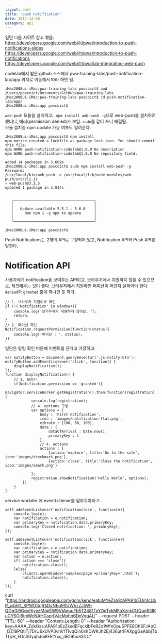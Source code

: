 ```yaml
---
layout: post
title: "push notification"
date: 2017-12-08
category: api
---
```


일단 다음 사이트 참고 했음.  
https://developers.google.com/web/ilt/pwa/introduction-to-push-notifications-slides  
https://developers.google.com/web/ilt/pwa/introduction-to-push-notifications  
https://developers.google.com/web/ilt/pwa/lab-integrating-web-push  

codelab에서 받은 github 소스에서 pwa-training-labs/push-notification-lab/app 위치로 이동해서 따라 하면 됨. 
```
iMac2008ui-iMac:pwa-training-labs poscoict$ pwd
/Users/poscoict/Documents/GitHub/pwa-training-labs
iMac2008ui-iMac:pwa-training-labs poscoict$ cd push-notification-lab/app/
iMac2008ui-iMac:app poscoict$ 
```

`web-push` 모듈을 설치하고.. `npm install web-push -g`으로 web-push를 설치하려 했더니, 에러(permission denied)가 보임. `sudo`를 같이 쓰니 해결됨.  
모듈 설치중 npm update 가능 여부도 알려준다. 
```
iMac2008ui-iMac:app poscoict$ npm install
npm notice created a lockfile as package-lock.json. You should commit this file.
npm WARN push-notification-codelab@1.0.0 No description
npm WARN push-notification-codelab@1.0.0 No repository field.

added 14 packages in 3.669s
iMac2008ui-iMac:app poscoict$ sudo npm install web-push -g
Password:
/usr/local/bin/web-push -> /usr/local/lib/node_modules/web-push/src/cli.js
+ web-push@3.2.5
updated 1 package in 3.014s


   ╭─────────────────────────────────────╮
   │                                     │
   │   Update available 5.5.1 → 5.6.0    │
   │     Run npm i -g npm to update      │
   │                                     │
   ╰─────────────────────────────────────╯

iMac2008ui-iMac:app poscoict$ 
```

Push Notifications는 2개의 API로 구성되어 있고, Notification API와 Push API를 말한다. 

# Notification API

사용자에게 notification을 보여주는 API이고, 
브라우저에서 지원하지 않을 수 있으므로, 체크해주는 것이 좋다. 
브라우저에서 지원하면 퍼미션이 어떤지 살펴봐야 한다. `denied`와 `granted` 중에 하나인 듯 하다. 
```
// 1. 브라우저 지원여부 확인
if (!('Notification' in window)){
    console.log('브라우저가 지원하지 않아요. ');
    return; 
}
// 2. 퍼미션 확인
Notification.requestPermission(function(status){
    console.log('퍼미션 : ', status);
})
```

일단은 알림 확인 버튼에 이벤트를 단다고 가장하고. 

```
var notifyButton = document.querySelector('.js-notify-btn');
notifyButton.addEventListener('click', function() {
    displayNotification();
});
function displayNotification() {
    // 3. 보이기
    if(Notification.permission == 'granted'){
        navigator.serviceWorker.getRegistration().then(function(registration) {
            console.log(registration);
            // 4. options 구성
            var options = {
                body : 'First notification',
                icon : 'images/notification-flat.png',
                vibrate : [100, 50, 100],
                data : {
                    dataOfArrival : Date.now(),
                    primaryKey : 1
                },
                // 4. actions
                actions : [
                    {action:'explore', title:'Go to the site', icon:'images/checkmark.png'},
                    {action:'close', title:'Close the notification', icon:'images/xmark.png'}
                ]
            };
            registration.showNotification('Hello World', options);
        })
    }
}
```

service workder 에 eventListener를 달아줘야하고.. 
```
self.addEventListener('notificationclose', function(e){
    console.log(e);
    var notification = e.notification;
    var primaryKey = notification.data.primaryKey;
    console.log('Closed notification: ', primaryKey);
});

self.addEventListener('notificationclick', function(e){
    console.log(e);
    var notification = e.notification;
    var primaryKey = notification.data.primaryKey;
    var action = e.action;
    if( action === 'close'){
        notification.close();
    }else{
        clients.openWindow('samples/page'+primaryKey+'.html');
        notification.close();
    }
});
```


curl "https://android.googleapis.com/gcm/send/eatuMYeZah8:APA91bEUm1cUxR_x4ihG_SPWO3qR14tvNEq9XUWhzZJ5W-QOgGj9GqvHiyezMqnEW9VtAeuuFb5T2481ToYOeTykMFaXznkCUQup1l3IKuCYSOl6ImWcNAHGsprIVJeMohn6DnVgq4Ll" --request POST --header "TTL: 60" --header "Content-Length: 0" --header "Authorization: key=AAAA_ZdkGss:APA91bEzZksdEFqcklbFeR2o1WfnOpuSPFE8OhSFJApO_DZ19PQtiTj7DrU6xUVP3vhV1TIvqQln0xhDWKJh2Ej436ut4FAXpgGsAbbjTbTLyH_EDc3GyqhJoi8FEtYxq_dB19huS3DC"